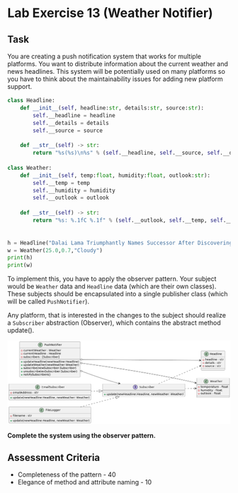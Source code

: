 # Lab Exercise 13 (Weather Notifier)

## Task

You are creating a push notification system that works for multiple platforms. You want to distribute information about the current weather and news headlines. This system will be potentially used on many platforms so you have to think about the maintainability issues for adding new platform support.

```python
class Headline:
    def __init__(self, headline:str, details:str, source:str):
        self.__headline = headline
        self.__details = details
        self.__source = source

    def __str__(self) -> str:
        return "%s(%s)\n%s" % (self.__headline, self.__source, self.__details)

class Weather:
    def __init__(self, temp:float, humidity:float, outlook:str):
        self.__temp = temp
        self.__humidity = humidity
        self.__outlook = outlook

    def __str__(self) -> str:
        return "%s: %.1fC %.1f" % (self.__outlook, self.__temp, self.__humidity)


h = Headline("Dalai Lama Triumphantly Names Successor After Discovering Woman With ‘The Purpose Of Our Lives Is To Be Happy’ Twitter Bio","Details","The Onion")
w = Weather(25.0,0.7,"Cloudy")
print(h)
print(w)
```

To implement this, you have to apply the observer pattern. Your subject would be `Weather` data and `Headline` data (which are their own classes). These subjects should be encapsulated into a single publisher class (which will be called `PushNotifier`). 

Any platform, that is interested in the changes to the subject should realize a `Subscriber` abstraction (Observer), which contains the abstract method update().

![observer example](https://raw.githubusercontent.com/HowDoIGitHelp/CMSC23MDNotes/master/Markdown%20Lecture%20Notes%20and%20Lab%20Exercises/uml/observerexample.png)

**Complete the system using the observer pattern.**

## Assessment Criteria

- Completeness of the pattern - 40
- Elegance of method and attribute naming - 10